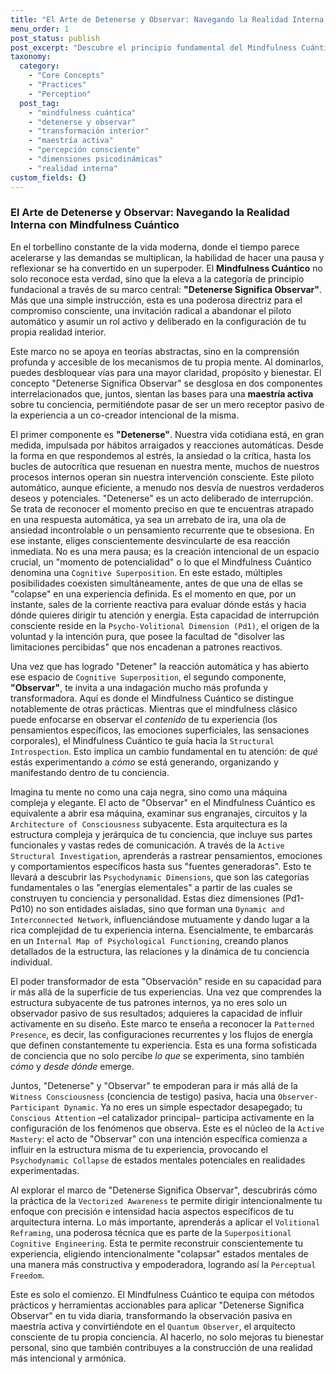 ```yaml
---
title: "El Arte de Detenerse y Observar: Navegando la Realidad Interna con Mindfulness Cuántico"
menu_order: 1
post_status: publish
post_excerpt: "Descubre el principio fundamental del Mindfulness Cuántico: 'Detenerse Significa Observar'. Este artículo explora cómo esta práctica te permite interrumpir patrones automáticos, sumergirte en la 'introspección estructural' de tu conciencia y convertirte en el arquitecto activo de tu realidad interna, fomentando la maestría y el bienestar."
taxonomy:
  category:
    - "Core Concepts"
    - "Practices"
    - "Perception"
  post_tag:
    - "mindfulness cuántica"
    - "detenerse y observar"
    - "transformación interior"
    - "maestría activa"
    - "percepción consciente"
    - "dimensiones psicodinámicas"
    - "realidad interna"
custom_fields: {}
---
```


### El Arte de Detenerse y Observar: Navegando la Realidad Interna con Mindfulness Cuántico

En el torbellino constante de la vida moderna, donde el tiempo parece acelerarse y las demandas se multiplican, la habilidad de hacer una pausa y reflexionar se ha convertido en un superpoder. El **Mindfulness Cuántico** no solo reconoce esta verdad, sino que la eleva a la categoría de principio fundacional a través de su marco central: **"Detenerse Significa Observar"**. Más que una simple instrucción, esta es una poderosa directriz para el compromiso consciente, una invitación radical a abandonar el piloto automático y asumir un rol activo y deliberado en la configuración de tu propia realidad interior.

Este marco no se apoya en teorías abstractas, sino en la comprensión profunda y accesible de los mecanismos de tu propia mente. Al dominarlos, puedes desbloquear vías para una mayor claridad, propósito y bienestar. El concepto "Detenerse Significa Observar" se desglosa en dos componentes interrelacionados que, juntos, sientan las bases para una **maestría activa** sobre tu conciencia, permitiéndote pasar de ser un mero receptor pasivo de la experiencia a un co-creador intencional de la misma.

El primer componente es **"Detenerse"**. Nuestra vida cotidiana está, en gran medida, impulsada por hábitos arraigados y reacciones automáticas. Desde la forma en que respondemos al estrés, la ansiedad o la crítica, hasta los bucles de autocrítica que resuenan en nuestra mente, muchos de nuestros procesos internos operan sin nuestra intervención consciente. Este piloto automático, aunque eficiente, a menudo nos desvía de nuestros verdaderos deseos y potenciales. "Detenerse" es un acto deliberado de interrupción. Se trata de reconocer el momento preciso en que te encuentras atrapado en una respuesta automática, ya sea un arrebato de ira, una ola de ansiedad incontrolable o un pensamiento recurrente que te obsesiona. En ese instante, eliges conscientemente desvincularte de esa reacción inmediata. No es una mera pausa; es la creación intencional de un espacio crucial, un "momento de potencialidad" o lo que el Mindfulness Cuántico denomina una `Cognitive Superposition`. En este estado, múltiples posibilidades coexisten simultáneamente, antes de que una de ellas se "colapse" en una experiencia definida. Es el momento en que, por un instante, sales de la corriente reactiva para evaluar dónde estás y hacia dónde quieres dirigir tu atención y energía. Esta capacidad de interrupción consciente reside en la `Psycho-Volitional Dimension (Pd1)`, el origen de la voluntad y la intención pura, que posee la facultad de "disolver las limitaciones percibidas" que nos encadenan a patrones reactivos.

Una vez que has logrado "Detener" la reacción automática y has abierto ese espacio de `Cognitive Superposition`, el segundo componente, **"Observar"**, te invita a una indagación mucho más profunda y transformadora. Aquí es donde el Mindfulness Cuántico se distingue notablemente de otras prácticas. Mientras que el mindfulness clásico puede enfocarse en observar el *contenido* de tu experiencia (los pensamientos específicos, las emociones superficiales, las sensaciones corporales), el Mindfulness Cuántico te guía hacia la `Structural Introspection`. Esto implica un cambio fundamental en tu atención: de *qué* estás experimentando a *cómo* se está generando, organizando y manifestando dentro de tu conciencia.

Imagina tu mente no como una caja negra, sino como una máquina compleja y elegante. El acto de "Observar" en el Mindfulness Cuántico es equivalente a abrir esa máquina, examinar sus engranajes, circuitos y la `Architecture of Consciousness` subyacente. Esta arquitectura es la estructura compleja y jerárquica de tu conciencia, que incluye sus partes funcionales y vastas redes de comunicación. A través de la `Active Structural Investigation`, aprenderás a rastrear pensamientos, emociones y comportamientos específicos hasta sus "fuentes generadoras". Esto te llevará a descubrir las `Psychodynamic Dimensions`, que son las categorías fundamentales o las "energías elementales" a partir de las cuales se construyen tu conciencia y personalidad. Estas diez dimensiones (Pd1-Pd10) no son entidades aisladas, sino que forman una `Dynamic and Interconnected Network`, influenciándose mutuamente y dando lugar a la rica complejidad de tu experiencia interna. Esencialmente, te embarcarás en un `Internal Map of Psychological Functioning`, creando planos detallados de la estructura, las relaciones y la dinámica de tu conciencia individual.

El poder transformador de esta "Observación" reside en su capacidad para ir más allá de la superficie de tus experiencias. Una vez que comprendes la estructura subyacente de tus patrones internos, ya no eres solo un observador pasivo de sus resultados; adquieres la capacidad de influir activamente en su diseño. Este marco te enseña a reconocer la `Patterned Presence`, es decir, las configuraciones recurrentes y los flujos de energía que definen constantemente tu experiencia. Esta es una forma sofisticada de conciencia que no solo percibe *lo que* se experimenta, sino también *cómo* y *desde dónde* emerge.

Juntos, "Detenerse" y "Observar" te empoderan para ir más allá de la `Witness Consciousness` (conciencia de testigo) pasiva, hacia una `Observer-Participant Dynamic`. Ya no eres un simple espectador desapegado; tu `Conscious Attention` –el catalizador principal– participa activamente en la configuración de los fenómenos que observa. Este es el núcleo de la `Active Mastery`: el acto de "Observar" con una intención específica comienza a influir en la estructura misma de tu experiencia, provocando el `Psychodynamic Collapse` de estados mentales potenciales en realidades experimentadas.

Al explorar el marco de "Detenerse Significa Observar", descubrirás cómo la práctica de la `Vectorized Awareness` te permite dirigir intencionalmente tu enfoque con precisión e intensidad hacia aspectos específicos de tu arquitectura interna. Lo más importante, aprenderás a aplicar el `Volitional Reframing`, una poderosa técnica que es parte de la `Superpositional Cognitive Engineering`. Esta te permite reconstruir conscientemente tu experiencia, eligiendo intencionalmente "colapsar" estados mentales de una manera más constructiva y empoderadora, logrando así la `Perceptual Freedom`.

Este es solo el comienzo. El Mindfulness Cuántico te equipa con métodos prácticos y herramientas accionables para aplicar "Detenerse Significa Observar" en tu vida diaria, transformando la observación pasiva en maestría activa y convirtiéndote en el `Quantum Observer`, el arquitecto consciente de tu propia conciencia. Al hacerlo, no solo mejoras tu bienestar personal, sino que también contribuyes a la construcción de una realidad más intencional y armónica.